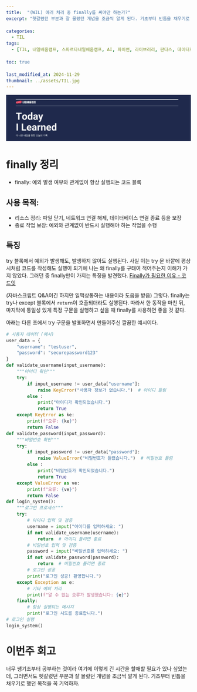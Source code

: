 ```yaml
---
title:  "(WIL) 에러 처리 중 finally를 써야만 하는가?"
excerpt: "헷갈렸던 부분과 잘 몰랐던 개념을 조금씩 알게 된다. 기초부터 빈틈을 채우기로 했던 목적을 꼭 기억하자."

categories:
  - TIL
tags:
  - [TIL, 내일배움캠프, 스파르타내일배움캠프, AI, 파이썬, 라이브러리, 판다스, 데이터프레임]

toc: true

last_modified_at: 2024-11-29
thumbnail: ../assets/TIL.jpg
---
```

![](/images/../images/2024-12-04-11-03-02.png)

# finally 정리
- finally: 예외 발생 여부와 관계없이 항상 실행되는 코드 블록

## 사용 목적:
- 리소스 정리: 파일 닫기, 네트워크 연결 해제, 데이터베이스 연결 종료 등을 보장
- 종료 작업 보장: 예외와 관계없이 반드시 실행해야 하는 작업을 수행

## 특징
try 블록에서 예외가 발생해도, 발생하지 않아도 실행된다. 사실 이는 try 문 바깥에 평상시처럼 코드를 작성해도 실행이 되기에 나는 왜 finally를 구태여 적어주는지 이해가 가지 않았다. 그러던 중 finally만이 가지는 특징을 발견했다.
[Finally가 필요한 이유 - 코드잇](https://www.codeit.kr/community/questions/UXVlc3Rpb246NjA5YmUzN2E0NzUyNWU2NjliNmMxODIw)

(자바스크립트 Q&A이긴 하지만 일맥상통하는 내용이라 도움을 받음)
그렇다. finally는 try나 except 블록에서 `return`이 호출되더라도 실행된다. 따라서 한 동작을 마친 뒤, 마지막에 통일성 있게 특정 구문을 실행하고 싶을 때 finally를 사용하면 좋을 것 같다.

아래는 다른 조에서 try 구문을 발표하면서 만들어주신 깔끔한 예시이다. 
```py
# 사용자 데이터 (예시)
user_data = {
    "username": "testuser",
    "password": "securepassword123"
}
def validate_username(input_username):
    """아이디 확인"""
    try:
        if input_username != user_data["username"]:
            raise KeyError("사용자 정보가 없습니다.")  # 아이디 틀림
        else :
            print("아이디가 확인되었습니다.")
            return True
    except KeyError as ke:
        print(f"오류: {ke}")
        return False
def validate_password(input_password):
    """비밀번호 확인"""
    try:
        if input_password != user_data["password"]:
            raise ValueError("비밀번호가 틀렸습니다.")  # 비밀번호 틀림
        else :
            print("비밀번호가 확인되었습니다.")
            return True
    except ValueError as ve:
        print(f"오류: {ve}")
        return False
def login_system():
    """로그인 프로세스"""
    try:
        # 아이디 입력 및 검증
        username = input("아이디를 입력하세요: ")
        if not validate_username(username):
            return  # 아이디 틀리면 종료
        # 비밀번호 입력 및 검증
        password = input("비밀번호를 입력하세요: ")
        if not validate_password(password):
            return  # 비밀번호 틀리면 종료
        # 로그인 성공
        print("로그인 성공! 환영합니다.")
    except Exception as e:
        # 기타 예외 처리
        print(f"알 수 없는 오류가 발생했습니다: {e}")
    finally:
        # 항상 실행되는 메시지
        print("로그인 시도를 종료합니다.")
# 로그인 실행
login_system()
```

# 이번주 회고
너무 쌩기초부터 공부하는 것이라 여기에 이렇게 긴 시간을 할애할 필요가 있나 싶었는데, 그러면서도 헷갈렸던 부분과 잘 몰랐던 개념을 조금씩 알게 된다. 기초부터 빈틈을 채우기로 했던 목적을 꼭 기억하자.